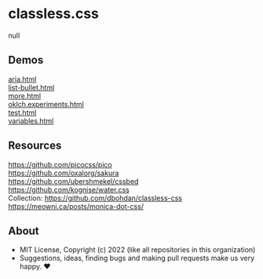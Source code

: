 # classless.css
null

## Demos

[aria.html](http://gcdn.li/u2ui/u2@main/css/classless/tests/aria.html)  
[list-bullet.html](http://gcdn.li/u2ui/u2@main/css/classless/tests/list-bullet.html)  
[more.html](http://gcdn.li/u2ui/u2@main/css/classless/tests/more.html)  
[oklch.experiments.html](http://gcdn.li/u2ui/u2@main/css/classless/tests/oklch.experiments.html)  
[test.html](http://gcdn.li/u2ui/u2@main/css/classless/tests/test.html)  
[variables.html](http://gcdn.li/u2ui/u2@main/css/classless/tests/variables.html)  

## Resources

https://github.com/picocss/pico  
https://github.com/oxalorg/sakura  
https://github.com/ubershmekel/cssbed  
https://github.com/kognise/water.css  
Collection: https://github.com/dbohdan/classless-css  
https://meowni.ca/posts/monica-dot-css/

## About

- MIT License, Copyright (c) 2022 <u2> (like all repositories in this organization) <br>
- Suggestions, ideas, finding bugs and making pull requests make us very happy. ♥

